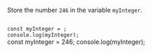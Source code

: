 Store the number `246`
in the variable `myInteger`.

<Editor lang="javascript" type="exercise">
<code>
const myInteger = ;
console.log(myInteger);
</code>

<solution>
const myInteger = 246;
console.log(myInteger);
</solution>
</Editor>